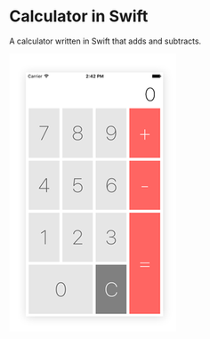 # Calculator in Swift

A calculator written in Swift that adds and subtracts.

<img src="https://raw.githubusercontent.com/laurencaponong/Calculator-Swift/master/calculator-ios-lauren-caponong.png">

